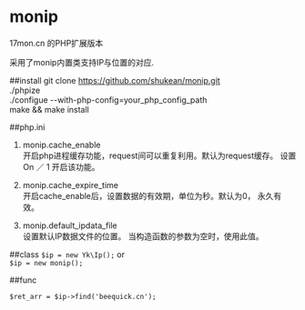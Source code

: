 monip  
=====  

17mon.cn 的PHP扩展版本  

采用了monip内置类支持IP与位置的对应.  

##install
git clone https://github.com/shukean/monip.git  
./phpize   
./configue --with-php-config=your_php_config_path  
make && make install  

##php.ini
1. monip.cache_enable  
开启php进程缓存功能，request间可以重复利用。默认为request缓存。 设置On ／ 1 开启该功能。  

2. monip.cache_expire_time  
开启cache_enable后，设置数据的有效期，单位为秒。默认为0， 永久有效。  

3. monip.default_ipdata_file  
设置默认IP数据文件的位置。  当构造函数的参数为空时，使用此值。   


##class
```$ip = new Yk\Ip();```
or  
```$ip = new monip();```  


##func

```$ret_arr = $ip->find('beequick.cn');```



